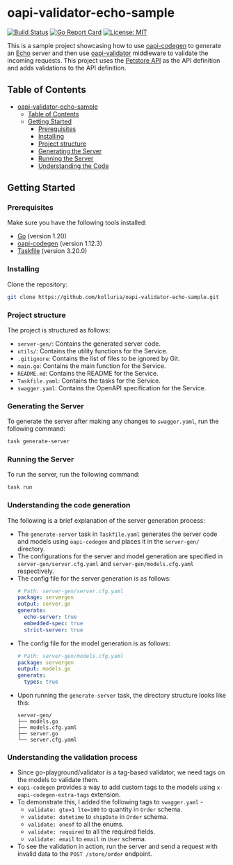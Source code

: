 # oapi-validator-echo-sample

[![Build Status](https://github.com/kolluria/oapi-validator-echo-sample/actions/workflows/go.yml/badge.svg)](https://github.com/kolluria/oapi-validator-echo-sample/actions/workflows/go.yml)
[![Go Report Card](https://goreportcard.com/badge/github.com/kolluria/oapi-validator-echo-sample)](https://goreportcard.com/report/github.com/kolluria/oapi-validator-echo-sample)
[![License: MIT](https://img.shields.io/badge/License-MIT-yellow.svg)](https://opensource.org/licenses/MIT)

This is a sample project showcasing how to use [oapi-codegen](https://github.com/deepmap/oapi-codegen) to generate an [Echo](https://echo.labstack.com/) server and then use [oapi-validator](https://github.com/williamhaley/oapi-codegen/tree/master/pkg/middleware) middleware to validate the incoming requests.
This project uses the [Petstore API](https://petstore3.swagger.io/) as the API definition and adds validations to the API definition.

## Table of Contents
- [oapi-validator-echo-sample](#oapi-validator-echo-sample)
  - [Table of Contents](#table-of-contents)
  - [Getting Started](#getting-started)
    - [Prerequisites](#prerequisites)
    - [Installing](#installing)
    - [Project structure](#project-structure)
    - [Generating the Server](#generating-the-server)
    - [Running the Server](#running-the-server)
    - [Understanding the Code](#understanding-the-code)

## Getting Started

### Prerequisites

Make sure you have the following tools installed:

- [Go](https://golang.org/) (version 1.20)
- [oapi-codegen](https://github.com/deepmap/oapi-codegen) (version 1.12.3)
- [Taskfile](https://taskfile.dev/#/installation) (version 3.20.0)

### Installing

Clone the repository:

```bash
git clone https://github.com/kolluria/oapi-validator-echo-sample.git
```

### Project structure

The project is structured as follows:

- `server-gen/`: Contains the generated server code.
- `utils/`: Contains the utility functions for the Service.
- `.gitignore`: Contains the list of files to be ignored by Git.
- `main.go`: Contains the main function for the Service.
- `README.md`: Contains the README for the Service.
- `Taskfile.yaml`: Contains the tasks for the Service.
- `swagger.yaml`: Contains the OpenAPI specification for the Service.

### Generating the Server

To generate the server after making any changes to `swagger.yaml`, run the following command:

```bash
task generate-server
```

### Running the Server

To run the server, run the following command:

```bash
task run
```

### Understanding the code generation

The following is a brief explanation of the server generation process:

* The `generate-server` task in `Taskfile.yaml` generates the server code and models using `oapi-codegen` and places it in the `server-gen/` directory.
* The configurations for the server and model generation are specified in `server-gen/server.cfg.yaml` and `server-gen/models.cfg.yaml` respectively.
* The config file for the server generation is as follows:
  ```yaml
  # Path: server-gen/server.cfg.yaml
  package: servergen
  output: server.go
  generate:
    echo-server: true
    embedded-spec: true
    strict-server: true
  ```
* The config file for the model generation is as follows:
  ```yaml
  # Path: server-gen/models.cfg.yaml
  package: servergen
  output: models.go
  generate:
    types: true
  ```
* Upon running the `generate-server` task, the directory structure looks like this:
  ```
  server-gen/
  ├── models.go
  ├── models.cfg.yaml
  ├── server.go
  └── server.cfg.yaml
  ```
### Understanding the validation process

* Since go-playground/validator is a tag-based validator, we need tags on the models to validate them.
* `oapi-codegen` provides a way to add custom tags to the models using `x-oapi-codegen-extra-tags` extension.
* To demonstrate this, I added the following tags to `swagger.yaml` - 
  * `validate: gte=1 lte=100` to quantity in `Order` schema.
  * `validate: datetime` to `shipDate` in `Order` schema.
  * `validate: oneof` to all the enums.
  * `validate: required` to all the required fields.
  * `validate: email` to `email` in `User` schema.
* To see the validation in action, run the server and send a request with invalid data to the `POST /store/order` endpoint.